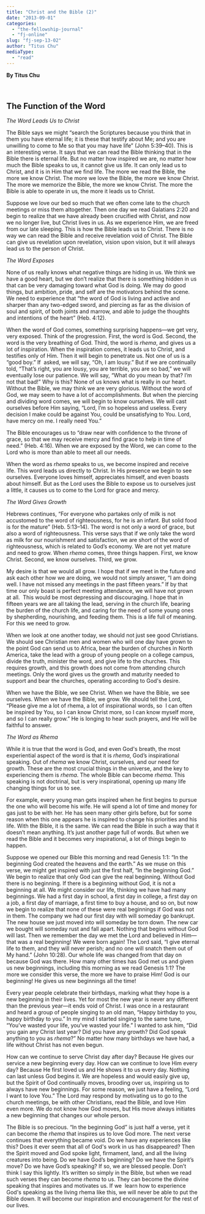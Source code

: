 ```yaml
---
title: "Christ and the Bible (2)"
date: "2013-09-01"
categories: 
  - "the-fellowship-journal"
  - "fj-online"
slug: "fj-sep-13-02"
author: "Titus Chu"
mediaType: 
  - "read"
---
```


**By Titus Chu**

 

## **The Function of the Word**

_The Word Leads Us to Christ_

The Bible says we might “search the Scriptures because you think that in them you have eternal life; it is these that testify about Me; and you are unwilling to come to Me so that you may have life” (John 5:39–40). This is an interesting verse. It says that we can read the Bible thinking that in the Bible there is eternal life. But no matter how inspired we are, no matter how much the Bible speaks to us, it cannot give us life. It can only lead us to Christ, and it is in Him that we find life. The more we read the Bible, the more we know Christ. The more we love the Bible, the more we know Christ. The more we memorize the Bible, the more we know Christ. The more the Bible is able to operate in us, the more it leads us to Christ.

Suppose we love our bed so much that we often come late to the church meetings or miss them altogether. Then one day we read Galatians 2:20 and begin to realize that we have already been crucified with Christ, and now we no longer live, but Christ lives in us. As we experience Him, we are freed from our late sleeping. This is how the Bible leads us to Christ. There is no way we can read the Bible and receive revelation void of Christ. The Bible can give us revelation upon revelation, vision upon vision, but it will always lead us to the person of Christ.

_The Word Exposes_

None of us really knows what negative things are hiding in us. We think we have a good heart, but we don’t realize that there is something hidden in us that can be very damaging toward what God is doing. We may do good things, but ambition, pride, and self are the motivators behind the scene.  We need to experience that “the word of God is living and active and sharper than any two-edged sword, and piercing as far as the division of soul and spirit, of both joints and marrow, and able to judge the thoughts and intentions of the heart” (Heb. 4:12).

When the word of God comes, something surprising happens—we get very, very exposed. Think of the progression. First, the word is God. Second, the word is the very breathing of God. Third, the word is _rhema_, and gives us a lot of inspiration. When the inspiration comes, it leads us to Christ, and testifies only of Him. Then it will begin to penetrate us. Not one of us is a “good boy.” If  asked, we will say, “Oh, I am lousy.” But if we are continually told, “That’s right, you are lousy, you are terrible, you are so bad,” we will eventually lose our patience. We will say, “What do you mean by that? I’m not that bad!” Why is this? None of us knows what is really in our heart. Without the Bible, we may think we are very glorious. Without the word of God, we may seem to have a lot of accomplishments. But when the piercing and dividing word comes, we will begin to know ourselves. We will cast ourselves before Him saying, “Lord, I’m so hopeless and useless. Every decision I make could be against You, could be unsatisfying to You. Lord, have mercy on me. I really need You.”

The Bible encourages us to “draw near with confidence to the throne of grace, so that we may receive mercy and find grace to help in time of need.” (Heb. 4:16). When we are exposed by the Word, we can come to the Lord who is more than able to meet all our needs.

When the word as _rhema_ speaks to us, we become inspired and receive life. This word leads us directly to Christ. In His presence we begin to see ourselves. Everyone loves himself, appreciates himself, and even boasts about himself. But as the Lord uses the Bible to expose us to ourselves just a little, it causes us to come to the Lord for grace and mercy.

_The Word Gives Growth_

Hebrews continues, “For everyone who partakes only of milk is not accustomed to the word of righteousness, for he is an infant. But solid food is for the mature” (Heb. 5:13–14). The word is not only a word of grace, but also a word of righteousness. This verse says that if we only take the word as milk for our nourishment and satisfaction, we are short of the word of righteousness, which is related to God’s economy. We are not yet mature and need to grow. When _rhema_ comes, three things happen. First, we know Christ. Second, we know ourselves. Third, we grow.

My desire is that we would all grow. I hope that if we meet in the future and ask each other how we are doing, we would not simply answer, “I am doing well. I have not missed any meetings in the past fifteen years.” If by that time our only boast is perfect meeting attendance, we will have not grown at all.  This would be most depressing and discouraging. I hope that in fifteen years we are all taking the lead, serving in the church life, bearing the burden of the church life, and caring for the need of some young ones by shepherding, nourishing, and feeding them. This is a life full of meaning. For this we need to grow.

When we look at one another today, we should not just see good Christians. We should see Christian men and women who will one day have grown to the point God can send us to Africa, bear the burden of churches in North America, take the lead with a group of young people on a college campus, divide the truth, minister the word, and give life to the churches. This requires growth, and this growth does not come from attending church meetings. Only the word gives us the growth and maturity needed to support and bear the churches, operating according to God's desire.

When we have the Bible, we see Christ. When we have the Bible, we see ourselves. When we have the Bible, we grow. We should tell the Lord, “Please give me a lot of rhema, a lot of inspirational words, so  I can often be inspired by You, so I can know Christ more, so I can know myself more, and so I can really grow.” He is longing to hear such prayers, and He will be faithful to answer.

_The Word as Rhema_

While it is true that the word is God, and even God's breath, the most experiential aspect of the word is that it is _rhema_, God’s inspirational speaking. Out of _rhema_ we know Christ, ourselves, and our need for growth. These are the most crucial things in the universe, and the key to experiencing them is _rhema_. The whole Bible can become _rhema_. This speaking is not doctrinal, but is very inspirational, opening up many life changing things for us to see.

For example, every young man gets inspired when he first begins to pursue the one who will become his wife. He will spend a lot of time and money for gas just to be with her. He has seen many other girls before, but for some reason when this one appears he is inspired to change his priorities and his life. With the Bible, it is the same. We can read the Bible in such a way that it doesn’t mean anything. It’s just another page full of words. But when we read the Bible and it becomes very inspirational, a lot of things begin to happen.

Suppose we opened our Bible this morning and read Genesis 1:1: “In the beginning God created the heavens and the earth.” As we muse on this verse, we might get inspired with just the first half, “In the beginning God.” We begin to realize that only God can give the real beginning. Without God there is no beginning. If there is a beginning without God, it is not a beginning at all. We might consider our life, thinking we have had many beginnings. We had a first day in school, a first day in college, a first day on a job, a first day of marriage, a first time to buy a house, and so on, but now we begin to realize that none of these were real beginnings if God was not in them. The company we had our first day with will someday go bankrupt. The new house we just moved into will someday be torn down. The new car we bought will someday rust and fall apart. Nothing that begins without God will last. Then we remember the day we met the Lord and believed in Him—that was a real beginning! We were born again! The Lord said, “I give eternal life to them, and they will never perish; and no one will snatch them out of My hand.” (John 10:28). Our whole life was changed from that day on because God was there. How many other times has God met us and given us new beginnings, including this morning as we read Genesis 1:1? The more we consider this verse, the more we have to praise Him! God is our beginning! He gives us new beginnings all the time!

Every year people celebrate their birthdays, marking what they hope is a new beginning in their lives. Yet for most the new year is never any different than the previous year—it ends void of Christ. I was once in a restaurant and heard a group of people singing to an old man, “Happy birthday to you, happy birthday to you.” In my mind I started singing to the same tune, “You've wasted your life, you've wasted your life.” I wanted to ask him, “Did you gain any Christ last year? Did you have any growth? Did God speak anything to you as _rhema_?” No matter how many birthdays we have had, a life without Christ has not even begun.

How can we continue to serve Christ day after day? Because He gives our service a new beginning every day. How can we continue to love Him every day? Because He first loved us and He shows it to us every day. Nothing can last unless God begins it. We are hopeless and would easily give up, but the Spirit of God continually moves, brooding over us, inspiring us to always have new beginnings. For some reason, we just have a feeling, “Lord I want to love You.” The Lord may respond by motivating us to go to the church meetings, be with other Christians, read the Bible, and love Him even more. We do not know how God moves, but His move always initiates a new beginning that changes our whole person.

The Bible is so precious. “In the beginning God” is just half a verse, yet it can become the _rhema_ that inspires us to love God more. The next verse continues that everything became void. Do we have any experiences like this? Does it ever seem that all of God's work in us has disappeared? Then the Spirit moved and God spoke light, firmament, land, and all the living creatures into being. Do we have God’s beginning? Do we have the Spirit’s move? Do we have God’s speaking? If so, we are blessed people. Don’t think I say this lightly. It’s written so simply in the Bible, but when we read such verses they can become _rhema_ to us. They can become the divine speaking that inspires and motivates us. If we  learn how to experience God's speaking as the living rhema like this, we will never be able to put the Bible down. It will become our inspiration and encouragement for the rest of our lives.
